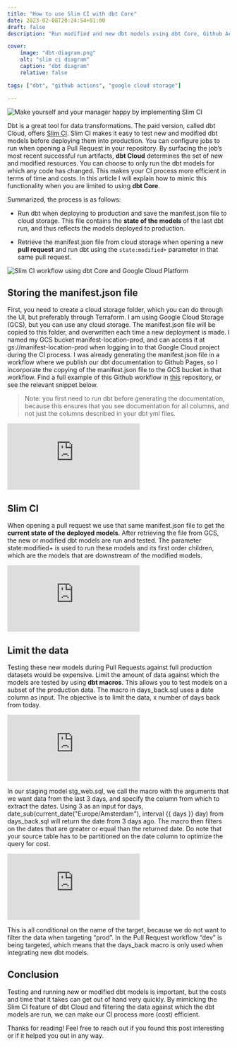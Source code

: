 ```yaml
---
title: "How to use Slim CI with dbt Core"
date: 2023-02-08T20:24:54+01:00
draft: false
description: "Run modified and new dbt models using dbt Core, Github Actions and Google Cloud Storage"

cover:
    image: "dbt-diagram.png"
    alt: "slim ci diagram"
    caption: "dbt diagram"
    relative: false

tags: ["dbt", "github actions", "google cloud storage"]

---
```



![Make yourself and your manager happy by implementing Slim CI](https://cdn-images-1.medium.com/max/11364/1*vXnhnmvwmZ9tdzk5tSxfXg.jpeg)

Dbt is a great tool for data transformations. The paid version, called dbt Cloud, offers [Slim CI](https://docs.getdbt.com/docs/dbt-cloud/using-dbt-cloud/cloud-enabling-continuous-integration). Slim CI makes it easy to test new and modified dbt models before deploying them into production. You can configure jobs to run when opening a Pull Request in your repository. By surfacing the job’s most recent successful run artifacts, **dbt Cloud** determines the set of new and modified resources. You can choose to only run the dbt models for which any code has changed. This makes your CI process more efficient in terms of time and costs. In this article I will explain how to mimic this functionality when you are limited to using **dbt Core**.

Summarized, the process is as follows:

* Run dbt when deploying to production and save the manifest.json file to cloud storage. This file contains the **state of the models** of the last dbt run, and thus reflects the models deployed to production.

* Retrieve the manifest.json file from cloud storage when opening a new **pull request** and run dbt using the `state:modified+` parameter in that same pull request.

![Slim CI workflow using dbt Core and Google Cloud Platform](https://cdn-images-1.medium.com/max/5776/1*sN_hl-gENajwewA11naexA.png)

## Storing the manifest.json file

First, you need to create a cloud storage folder, which you can do through the UI, but preferably through Terraform. I am using Google Cloud Storage (GCS), but you can use any cloud storage. The manifest.json file will be copied to this folder, and overwritten each time a new deployment is made. I named my GCS bucket manifest-location-prod, and can access it at gs://manifest-location-prod when logging in to that Google Cloud project during the CI process. I was already generating the manifest.json file in a workflow where we publish our dbt documentation to Github Pages, so I incorporate the copying of the manifest.json file to the GCS bucket in that workflow. Find a full example of this Github workflow in [this](https://github.com/bjornvandijkman1993/dbt-slim-ci) repository, or see the relevant snippet below.
>  Note: you first need to run dbt before generating the documentation, because this ensures that you see documentation for all columns, and not just the columns described in your dbt yml files.

 <iframe src="https://medium.com/media/fc49dedbec937dbb75594ee06aab0820" frameborder=0></iframe>

## Slim CI

When opening a pull request we use that same manifest.json file to get the **current state of the deployed models**. After retrieving the file from GCS, the new or modified dbt models are run and tested. The parameter state:modified+ is used to run these models and its first order children, which are the models that are downstream of the modified models.

 <iframe src="https://medium.com/media/3166a12a7b1620ba2792b33f1870dffa" frameborder=0></iframe>

## Limit the data

Testing these new models during Pull Requests against full production datasets would be expensive. Limit the amount of data against which the models are tested by using **dbt macros**. This allows you to test models on a subset of the production data. The macro in days_back.sql uses a date column as input. The objective is to limit the data, x number of days back from today.

 <iframe src="https://medium.com/media/a21912ce633b4ccd5ed90f76f5667f08" frameborder=0></iframe>

In our staging model stg_web.sql, we call the macro with the arguments that we want data from the last 3 days, and specify the column from which to extract the dates. Using 3 as an input for days, date_sub(current_date("Europe/Amsterdam"), interval {{ days }} day) from days_back.sql will return the date from 3 days ago. The macro then filters on the dates that are greater or equal than the returned date. Do note that your source table has to be partitioned on the date column to optimize the query for cost.

 <iframe src="https://medium.com/media/b3fded482161aafdb9f0479e098444a6" frameborder=0></iframe>

This is all conditional on the name of the target, because we do not want to filter the data when targeting “prod”. In the Pull Request workflow “dev” is being targeted, which means that the days_back macro is only used when integrating new dbt models.

## Conclusion

Testing and running new or modified dbt models is important, but the costs and time that it takes can get out of hand very quickly. By mimicking the Slim CI feature of dbt Cloud and filtering the data against which the dbt models are run, we can make our CI process more (cost) efficient.

Thanks for reading! Feel free to reach out if you found this post interesting or if it helped you out in any way.




